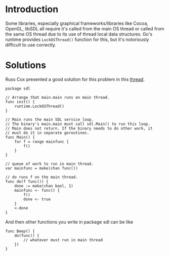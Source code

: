# Introduction

Some libraries, especially graphical frameworks/libraries like Cocoa, OpenGL, libSDL all require it's
called from the main OS thread or called from the same OS thread due to its use of thread local
data structures. Go's runtime provides ` LockOSThread() ` function for this, but it's notoriously difficult
to use correctly.

# Solutions

Russ Cox presented a good solution for this problem in this [thread](https://groups.google.com/d/msg/golang-nuts/IiWZ2hUuLDA/SNKYYZBelsYJ).

```
package sdl

// Arrange that main.main runs on main thread.
func init() {
    runtime.LockOSThread()
}

// Main runs the main SDL service loop.
// The binary's main.main must call sdl.Main() to run this loop.
// Main does not return. If the binary needs to do other work, it
// must do it in separate goroutines.
func Main() {
    for f = range mainfunc {
        f()
    }
}

// queue of work to run in main thread.
var mainfunc = make(chan func())

// do runs f on the main thread.
func do(f func()) {
    done := make(chan bool, 1)
    mainfunc <- func() {
        f()
        done <- true
    }
    <-done
}
```

And then other functions you write in package sdl can be like
```
func Beep() {
    do(func() {
        // whatever must run in main thread
    })
}
```